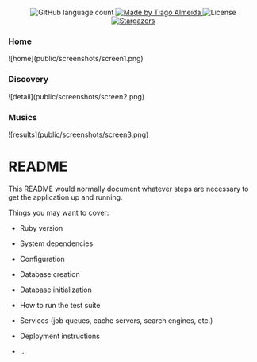 
<p align="center">
  <img alt="GitHub language count" src="https://img.shields.io/github/languages/count/tiagoalmeida93/spotify?color=%2304D361">

  <a href="#!">
    <img alt="Made by Tiago Almeida" src="https://img.shields.io/badge/made%20by-Tiago%20Almeida-%2304D361">
  </a>

  <img alt="License" src="https://img.shields.io/badge/license-MIT-%2304D361">

  <a href="https://github.com/tiagoalmeida93/spotify">
    <img alt="Stargazers" src="https://img.shields.io/github/stars/tiagoalmeida93/spotify?style=social">
  </a>
</p>

<p align="center">
  <h3>Home</h3>
  ![home](public/screenshots/screen1.png)
  
  <h3>Discovery</h3>
  ![detail](public/screenshots/screen2.png)
  
  <h3>Musics</h3>
  ![results](public/screenshots/screen3.png)
</p>


# README

This README would normally document whatever steps are necessary to get the
application up and running.

Things you may want to cover:

* Ruby version

* System dependencies

* Configuration

* Database creation

* Database initialization

* How to run the test suite

* Services (job queues, cache servers, search engines, etc.)

* Deployment instructions

* ...
